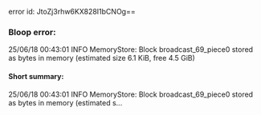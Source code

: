 error id: JtoZj3rhw6KX828I1bCNOg==
### Bloop error:

25/06/18 00:43:01 INFO MemoryStore: Block broadcast_69_piece0 stored as bytes in memory (estimated size 6.1 KiB, free 4.5 GiB)
#### Short summary: 

25/06/18 00:43:01 INFO MemoryStore: Block broadcast_69_piece0 stored as bytes in memory (estimated s...